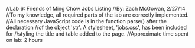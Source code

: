 //Lab 6: Friends of Ming Chow Jobs Listing
//By: Zach McGowan, 2/27/14
//To my knowledge, all required parts of the lab are correctly implemented.
//All necessary JavaScript code is in the function parse() after the declaration
//of the object 'str'.  A stylesheet, 'jobs.css', has been included for 
//styling the title and table added to the page.
//Approximate time spent on lab: 2 hours